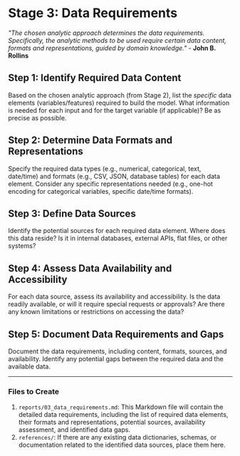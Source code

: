 # Stage 3: Data Requirements
_"The chosen analytic approach determines the data requirements. Specifically, the analytic methods to be used require certain data content, formats and representations, guided by domain knowledge."_ - **John B. Rollins**

## Step 1: Identify Required Data Content
Based on the chosen analytic approach (from Stage 2), list the *specific* data elements (variables/features) required to build the model. What information is needed for each input and for the target variable (if applicable)? Be as precise as possible.

## Step 2: Determine Data Formats and Representations
Specify the required data types (e.g., numerical, categorical, text, date/time) and formats (e.g., CSV, JSON, database tables) for each data element. Consider any specific representations needed (e.g., one-hot encoding for categorical variables, specific date/time formats).

## Step 3: Define Data Sources
Identify the potential sources for each required data element. Where does this data reside? Is it in internal databases, external APIs, flat files, or other systems?

## Step 4: Assess Data Availability and Accessibility
For each data source, assess its availability and accessibility. Is the data readily available, or will it require special requests or approvals? Are there any known limitations or restrictions on accessing the data?

## Step 5: Document Data Requirements and Gaps
Document the data requirements, including content, formats, sources, and availability. Identify any potential gaps between the required data and the available data.

---

### Files to Create

1.  `reports/03_data_requirements.md`: This Markdown file will contain the detailed data requirements, including the list of required data elements, their formats and representations, potential sources, availability assessment, and identified data gaps.
2.  `references/`: If there are any existing data dictionaries, schemas, or documentation related to the identified data sources, place them here.